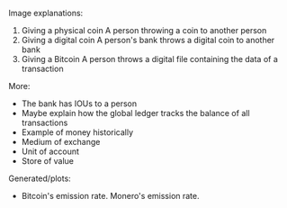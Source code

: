 Image explanations:

1. Giving a physical coin
   A person throwing a coin to another person
2. Giving a digital coin
   A person's bank throws a digital coin to another bank
3. Giving a Bitcoin
   A person throws a digital file containing the data of a transaction

More:
* The bank has IOUs to a person
* Maybe explain how the global ledger tracks the balance of all transactions
* Example of money historically
* Medium of exchange
* Unit of account
* Store of value


Generated/plots:
* Bitcoin's emission rate. Monero's emission rate.
